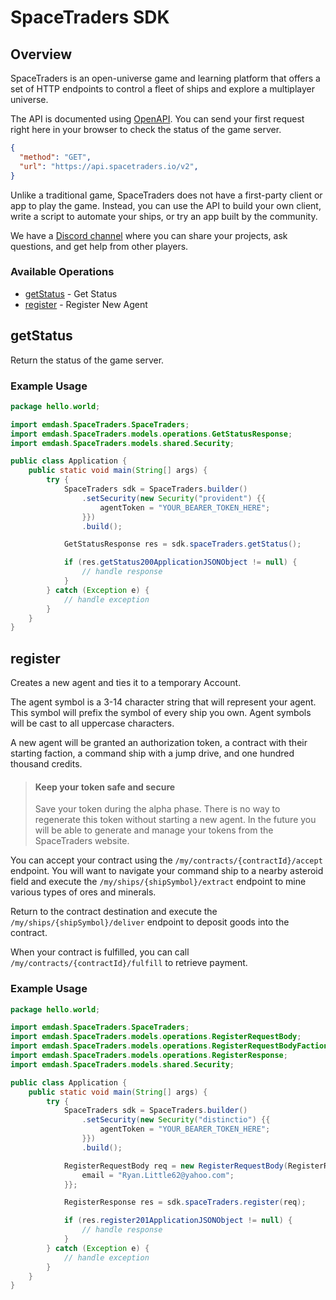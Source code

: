 # SpaceTraders SDK

## Overview

SpaceTraders is an open-universe game and learning platform that offers a set of HTTP endpoints to control a fleet of ships and explore a multiplayer universe.

The API is documented using [OpenAPI](https://github.com/SpaceTradersAPI/api-docs). You can send your first request right here in your browser to check the status of the game server.

```json http
{
  "method": "GET",
  "url": "https://api.spacetraders.io/v2",
}
```

Unlike a traditional game, SpaceTraders does not have a first-party client or app to play the game. Instead, you can use the API to build your own client, write a script to automate your ships, or try an app built by the community.

We have a [Discord channel](https://discord.com/invite/jh6zurdWk5) where you can share your projects, ask questions, and get help from other players.




### Available Operations

* [getStatus](#getstatus) - Get Status
* [register](#register) - Register New Agent

## getStatus

Return the status of the game server.

### Example Usage

```java
package hello.world;

import emdash.SpaceTraders.SpaceTraders;
import emdash.SpaceTraders.models.operations.GetStatusResponse;
import emdash.SpaceTraders.models.shared.Security;

public class Application {
    public static void main(String[] args) {
        try {
            SpaceTraders sdk = SpaceTraders.builder()
                .setSecurity(new Security("provident") {{
                    agentToken = "YOUR_BEARER_TOKEN_HERE";
                }})
                .build();

            GetStatusResponse res = sdk.spaceTraders.getStatus();

            if (res.getStatus200ApplicationJSONObject != null) {
                // handle response
            }
        } catch (Exception e) {
            // handle exception
        }
    }
}
```

## register

Creates a new agent and ties it to a temporary Account.

The agent symbol is a 3-14 character string that will represent your agent. This symbol will prefix the symbol of every ship you own. Agent symbols will be cast to all uppercase characters.

A new agent will be granted an authorization token, a contract with their starting faction, a command ship with a jump drive, and one hundred thousand credits.

> #### Keep your token safe and secure
>
> Save your token during the alpha phase. There is no way to regenerate this token without starting a new agent. In the future you will be able to generate and manage your tokens from the SpaceTraders website.

You can accept your contract using the `/my/contracts/{contractId}/accept` endpoint. You will want to navigate your command ship to a nearby asteroid field and execute the `/my/ships/{shipSymbol}/extract` endpoint to mine various types of ores and minerals.

Return to the contract destination and execute the `/my/ships/{shipSymbol}/deliver` endpoint to deposit goods into the contract.

When your contract is fulfilled, you can call `/my/contracts/{contractId}/fulfill` to retrieve payment.

### Example Usage

```java
package hello.world;

import emdash.SpaceTraders.SpaceTraders;
import emdash.SpaceTraders.models.operations.RegisterRequestBody;
import emdash.SpaceTraders.models.operations.RegisterRequestBodyFaction;
import emdash.SpaceTraders.models.operations.RegisterResponse;
import emdash.SpaceTraders.models.shared.Security;

public class Application {
    public static void main(String[] args) {
        try {
            SpaceTraders sdk = SpaceTraders.builder()
                .setSecurity(new Security("distinctio") {{
                    agentToken = "YOUR_BEARER_TOKEN_HERE";
                }})
                .build();

            RegisterRequestBody req = new RegisterRequestBody(RegisterRequestBodyFaction.DOMINION, "BADGER") {{
                email = "Ryan.Little62@yahoo.com";
            }};            

            RegisterResponse res = sdk.spaceTraders.register(req);

            if (res.register201ApplicationJSONObject != null) {
                // handle response
            }
        } catch (Exception e) {
            // handle exception
        }
    }
}
```
